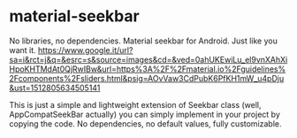 # material-seekbar
No libraries, no dependencies. Material seekbar for Android. Just like you want it.
https://www.google.it/url?sa=i&rct=j&q=&esrc=s&source=images&cd=&ved=0ahUKEwiLu_el9vnXAhXiHpoKHTMdAt0QjRwIBw&url=https%3A%2F%2Fmaterial.io%2Fguidelines%2Fcomponents%2Fsliders.html&psig=AOvVaw3CdPubK6PfKH1mW_u4pDju&ust=1512805634505141

This is just a simple and lightweight extension of Seekbar class (well, AppCompatSeekBar actually) you can simply implement in your project by copying the code. No dependencies, no default values, fully customizable.


